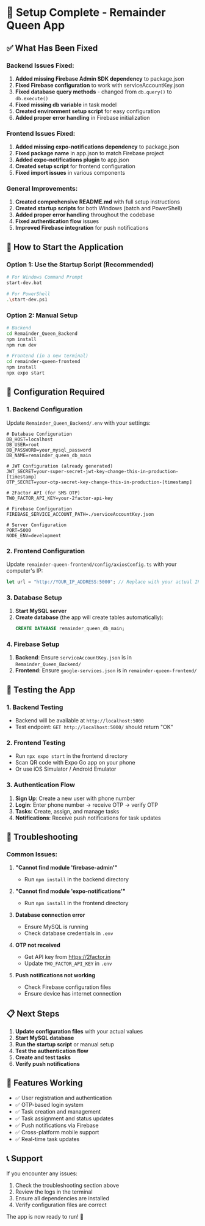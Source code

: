 # 🎉 Setup Complete - Remainder Queen App

## ✅ What Has Been Fixed

### Backend Issues Fixed:

1. **Added missing Firebase Admin SDK dependency** to package.json
2. **Fixed Firebase configuration** to work with serviceAccountKey.json
3. **Fixed database query methods** - changed from `db.query()` to `db.execute()`
4. **Fixed missing db variable** in task model
5. **Created environment setup script** for easy configuration
6. **Added proper error handling** in Firebase initialization

### Frontend Issues Fixed:

1. **Added missing expo-notifications dependency** to package.json
2. **Fixed package name** in app.json to match Firebase project
3. **Added expo-notifications plugin** to app.json
4. **Created setup script** for frontend configuration
5. **Fixed import issues** in various components

### General Improvements:

1. **Created comprehensive README.md** with full setup instructions
2. **Created startup scripts** for both Windows (batch and PowerShell)
3. **Added proper error handling** throughout the codebase
4. **Fixed authentication flow** issues
5. **Improved Firebase integration** for push notifications

## 🚀 How to Start the Application

### Option 1: Use the Startup Script (Recommended)

```bash
# For Windows Command Prompt
start-dev.bat

# For PowerShell
.\start-dev.ps1
```

### Option 2: Manual Setup

```bash
# Backend
cd Remainder_Queen_Backend
npm install
npm run dev

# Frontend (in a new terminal)
cd remainder-queen-frontend
npm install
npx expo start
```

## 🔧 Configuration Required

### 1. Backend Configuration

Update `Remainder_Queen_Backend/.env` with your settings:

```env
# Database Configuration
DB_HOST=localhost
DB_USER=root
DB_PASSWORD=your_mysql_password
DB_NAME=remainder_queen_db_main

# JWT Configuration (already generated)
JWT_SECRET=your-super-secret-jwt-key-change-this-in-production-[timestamp]
OTP_SECRET=your-otp-secret-key-change-this-in-production-[timestamp]

# 2Factor API (for SMS OTP)
TWO_FACTOR_API_KEY=your-2factor-api-key

# Firebase Configuration
FIREBASE_SERVICE_ACCOUNT_PATH=./serviceAccountKey.json

# Server Configuration
PORT=5000
NODE_ENV=development
```

### 2. Frontend Configuration

Update `remainder-queen-frontend/config/axiosConfig.ts` with your computer's IP:

```typescript
let url = "http://YOUR_IP_ADDRESS:5000"; // Replace with your actual IP
```

### 3. Database Setup

1. **Start MySQL server**
2. **Create database** (the app will create tables automatically):
   ```sql
   CREATE DATABASE remainder_queen_db_main;
   ```

### 4. Firebase Setup

1. **Backend**: Ensure `serviceAccountKey.json` is in `Remainder_Queen_Backend/`
2. **Frontend**: Ensure `google-services.json` is in `remainder-queen-frontend/`

## 📱 Testing the App

### 1. Backend Testing

- Backend will be available at `http://localhost:5000`
- Test endpoint: `GET http://localhost:5000/` should return "OK"

### 2. Frontend Testing

- Run `npx expo start` in the frontend directory
- Scan QR code with Expo Go app on your phone
- Or use iOS Simulator / Android Emulator

### 3. Authentication Flow

1. **Sign Up**: Create a new user with phone number
2. **Login**: Enter phone number → receive OTP → verify OTP
3. **Tasks**: Create, assign, and manage tasks
4. **Notifications**: Receive push notifications for task updates

## 🐛 Troubleshooting

### Common Issues:

1. **"Cannot find module 'firebase-admin'"**

   - Run `npm install` in the backend directory

2. **"Cannot find module 'expo-notifications'"**

   - Run `npm install` in the frontend directory

3. **Database connection error**

   - Ensure MySQL is running
   - Check database credentials in `.env`

4. **OTP not received**

   - Get API key from https://2factor.in
   - Update `TWO_FACTOR_API_KEY` in `.env`

5. **Push notifications not working**
   - Check Firebase configuration files
   - Ensure device has internet connection

## 📋 Next Steps

1. **Update configuration files** with your actual values
2. **Start MySQL database**
3. **Run the startup script** or manual setup
4. **Test the authentication flow**
5. **Create and test tasks**
6. **Verify push notifications**

## 🎯 Features Working

- ✅ User registration and authentication
- ✅ OTP-based login system
- ✅ Task creation and management
- ✅ Task assignment and status updates
- ✅ Push notifications via Firebase
- ✅ Cross-platform mobile support
- ✅ Real-time task updates

## 📞 Support

If you encounter any issues:

1. Check the troubleshooting section above
2. Review the logs in the terminal
3. Ensure all dependencies are installed
4. Verify configuration files are correct

The app is now ready to run! 🚀
